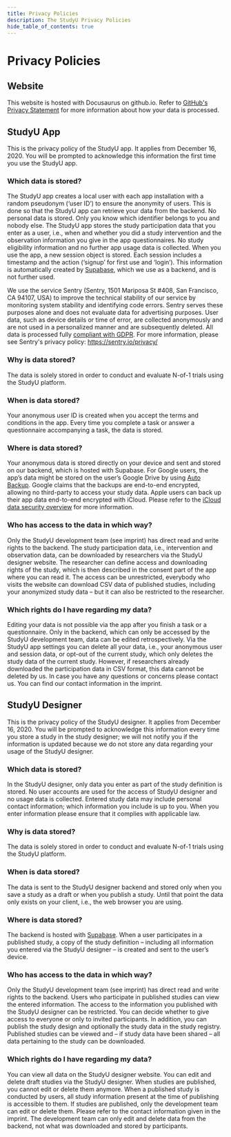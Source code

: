 ```yaml
---
title: Privacy Policies
description: The StudyU Privacy Policies
hide_table_of_contents: true
---
```


# Privacy Policies

## Website

This website is hosted with Docusaurus on github.io. Refer to [GitHub's Privacy Statement](https://docs.github.com/en/site-policy/privacy-policies/github-privacy-statement) for more information about how your data is processed.

## StudyU App

This is the privacy policy of the StudyU app. It applies from December 16, 2020. You will be prompted to acknowledge this information the first time you use the StudyU app.
### Which data is stored?
The StudyU app creates a local user with each app installation with a random pseudonym (‘user ID’) to ensure the anonymity of users. This is done so that the StudyU app can retrieve your data from the backend. No personal data is stored. Only you know which identifier belongs to you and nobody else. The StudyU app stores the study participation data that you enter as a user, i.e., when and whether you did a study intervention and the observation information you give in the app questionnaires. No study eligibility information and no further app usage data is collected. When you use the app, a new session object is stored. Each session includes a timestamp and the action (‘signup’ for first use and ‘login’). This information is automatically created by [Supabase](https://supabase.com/), which we use as a backend, and is not further used.

We use the service Sentry (Sentry, 1501 Mariposa St #408, San Francisco, CA 94107, USA) to improve the technical stability of our service by monitoring system stability and identifying code errors. Sentry serves these purposes alone and does not evaluate data for advertising purposes. User data, such as device details or time of error, are collected anonymously and are not used in a personalized manner and are subsequently deleted. All data is processed fully [compliant with GDPR](https://sentry.io/legal/dpa/). For more information, please see Sentry's privacy policy: https://sentry.io/privacy/
### Why is data stored?
The data is solely stored in order to conduct and evaluate N-of-1 trials using the StudyU platform.
### When is data stored?
Your anonymous user ID is created when you accept the terms and conditions in the app. Every time you complete a task or answer a questionnaire accompanying a task, the data is stored.
### Where is data stored?
Your anonymous data is stored directly on your device and sent and stored on our backend, which is hosted with Supabase. For Google users, the app’s data might be stored on the user’s Google Drive by using [Auto Backup](https://developer.android.com/guide/topics/data/autobackup). Google claims that the backups are end-to-end encrypted, allowing no third-party to access your study data. Apple users can back up their app data end-to-end encrypted with iCloud. Please refer to the [iCloud data security overview](https://support.apple.com/en-us/HT202303) for more information.
### Who has access to the data in which way?
Only the StudyU development team (see imprint) has direct read and write rights to the backend. The study participation data, i.e., intervention and observation data, can be downloaded by researchers via the StudyU designer website. The researcher can define access and downloading rights of the study, which is then described in the consent part of the app where you can read it. The access can be unrestricted, everybody who visits the website can download CSV data of published studies, including your anonymized study data – but it can also be restricted to the researcher.
### Which rights do I have regarding my data?
Editing your data is not possible via the app after you finish a task or a questionnaire. Only in the backend, which can only be accessed by the StudyU development team, data can be edited retrospectively. Via the StudyU app settings you can delete all your data, i.e., your anonymous user and session data, or opt-out of the current study, which only deletes the study data of the current study. However, if researchers already downloaded the participation data in CSV format, this data cannot be deleted by us. In case you have any questions or concerns please contact us. You can find our contact information in the imprint.

## StudyU Designer
This is the privacy policy of the StudyU designer. It applies from December 16, 2020. You will be prompted to acknowledge this information every time you store a study in the study designer; we will not notify you if the information is updated because we do not store any data regarding your usage of the StudyU designer.

### Which data is stored?
In the StudyU designer, only data you enter as part of the study definition is stored. No user accounts are used for the access of StudyU designer and no usage data is collected. Entered study data may include personal contact information; which information you include is up to you. When you enter information please ensure that it complies with applicable law.
### Why is data stored?
The data is solely stored in order to conduct and evaluate N-of-1 trials using the StudyU platform.
### When is data stored?
The data is sent to the StudyU designer backend and stored only when you save a study as a draft or when you publish a study. Until that point the data only exists on your client, i.e., the web browser you are using.
### Where is data stored?
The backend is hosted with [Supabase](https://supabase.io). When a user participates in a published study, a copy of the study definition – including all information you entered via the StudyU designer – is created and sent to the user’s device.
### Who has access to the data in which way?
Only the StudyU development team (see imprint) has direct read and write rights to the backend. Users who participate in published studies can view the entered information. The access to the information you published with the StudyU designer can be restricted. You can decide whether to give access to everyone or only to invited participants. In addition, you can publish the study design and optionally the study data in the study registry. Published studies can be viewed and – if study data have been shared – all data pertaining to the study can be downloaded.
### Which rights do I have regarding my data?
You can view all data on the StudyU designer website. You can edit and delete draft studies via the StudyU designer. When studies are published, you cannot edit or delete them anymore. When a published study is conducted by users, all study information present at the time of publishing is accessible to them. If studies are published, only the development team can edit or delete them. Please refer to the contact information given in the imprint. The development team can only edit and delete data from the backend, not what was downloaded and stored by participants.
